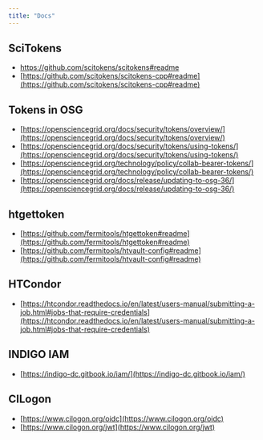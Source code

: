 ```yaml
---
title: "Docs"
---
```


SciTokens
---------
* <https://github.com/scitokens/scitokens#readme>
* [https://github.com/scitokens/scitokens-cpp#readme](https://github.com/scitokens/scitokens-cpp#readme)

Tokens in OSG
-------------
* [https://opensciencegrid.org/docs/security/tokens/overview/](https://opensciencegrid.org/docs/security/tokens/overview/)
* [https://opensciencegrid.org/docs/security/tokens/using-tokens/](https://opensciencegrid.org/docs/security/tokens/using-tokens/)
* [https://opensciencegrid.org/technology/policy/collab-bearer-tokens/](https://opensciencegrid.org/technology/policy/collab-bearer-tokens/)
* [https://opensciencegrid.org/docs/release/updating-to-osg-36/](https://opensciencegrid.org/docs/release/updating-to-osg-36/)

htgettoken
----------
* [https://github.com/fermitools/htgettoken#readme](https://github.com/fermitools/htgettoken#readme)
* [https://github.com/fermitools/htvault-config#readme](https://github.com/fermitools/htvault-config#readme)

HTCondor
--------
* [https://htcondor.readthedocs.io/en/latest/users-manual/submitting-a-job.html#jobs-that-require-credentials](https://htcondor.readthedocs.io/en/latest/users-manual/submitting-a-job.html#jobs-that-require-credentials)

INDIGO IAM
----------
* [https://indigo-dc.gitbook.io/iam/](https://indigo-dc.gitbook.io/iam/)

CILogon
-------
* [https://www.cilogon.org/oidc](https://www.cilogon.org/oidc)
* [https://www.cilogon.org/jwt](https://www.cilogon.org/jwt)
